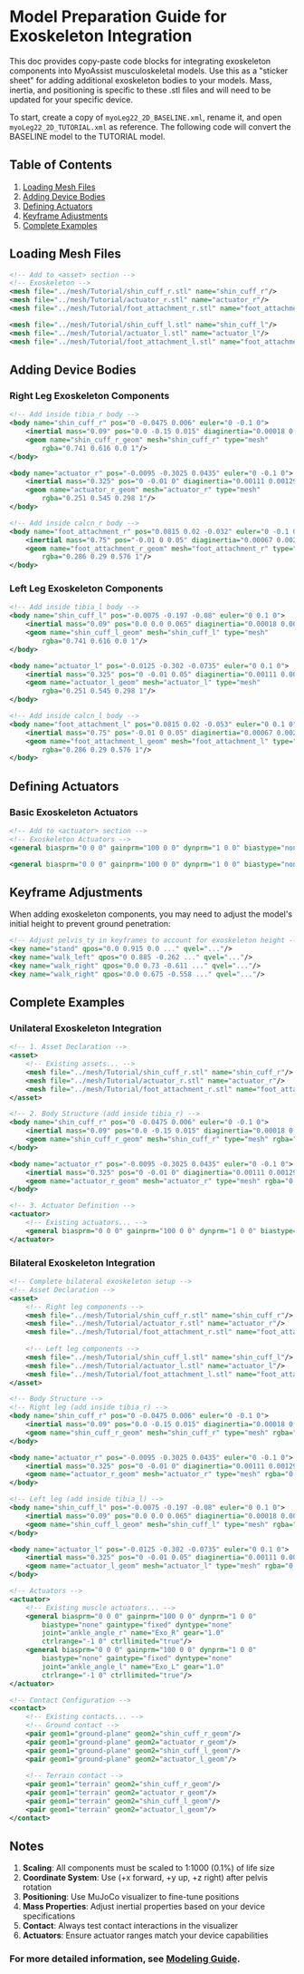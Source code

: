 # Model Preparation Guide for Exoskeleton Integration

This doc provides copy-paste code blocks for integrating exoskeleton components into MyoAssist musculoskeletal models. Use this as a "sticker sheet" for adding additional exoskeleton bodies to your models. Mass, inertia, and positioning is specific to these .stl files and will need to be updated for your specific device.

To start, create a copy of `myoLeg22_2D_BASELINE.xml`, rename it, and open `myoLeg22_2D_TUTORIAL.xml` as reference. The following code will convert the BASELINE model to the TUTORIAL model.

## Table of Contents

1. [Loading Mesh Files](#loading-mesh-files)
2. [Adding Device Bodies](#adding-device-bodies)
3. [Defining Actuators](#defining-actuators)
4. [Keyframe Adjustments](#keyframe-adjustments)
5. [Complete Examples](#complete-examples)

## Loading Mesh Files

```xml
<!-- Add to <asset> section -->
<!-- Exoskeleton -->
<mesh file="../mesh/Tutorial/shin_cuff_r.stl" name="shin_cuff_r"/>
<mesh file="../mesh/Tutorial/actuator_r.stl" name="actuator_r"/>
<mesh file="../mesh/Tutorial/foot_attachment_r.stl" name="foot_attachment_r"/>

<mesh file="../mesh/Tutorial/shin_cuff_l.stl" name="shin_cuff_l"/>
<mesh file="../mesh/Tutorial/actuator_l.stl" name="actuator_l"/>
<mesh file="../mesh/Tutorial/foot_attachment_l.stl" name="foot_attachment_l"/>
```

## Adding Device Bodies

### Right Leg Exoskeleton Components
```xml
<!-- Add inside tibia_r body -->
<body name="shin_cuff_r" pos="0 -0.0475 0.006" euler="0 -0.1 0">
    <inertial mass="0.09" pos="0.0 -0.15 0.015" diaginertia="0.00018 0.00029 0.00013"/>
    <geom name="shin_cuff_r_geom" mesh="shin_cuff_r" type="mesh"
        rgba="0.741 0.616 0.0 1"/>
</body>

<body name="actuator_r" pos="-0.0095 -0.3025 0.0435" euler="0 -0.1 0">
    <inertial mass="0.325" pos="0 -0.01 0" diaginertia="0.00111 0.00129 0.00137"/>
    <geom name="actuator_r_geom" mesh="actuator_r" type="mesh"
        rgba="0.251 0.545 0.298 1"/>
</body>

<!-- Add inside calcn_r body -->
<body name="foot_attachment_r" pos="0.0815 0.02 -0.032" euler="0 -0.1 0">
    <inertial mass="0.75" pos="-0.01 0 0.05" diaginertia="0.00067 0.00264 0.00247"/>
    <geom name="foot_attachment_r_geom" mesh="foot_attachment_r" type="mesh"
        rgba="0.286 0.29 0.576 1"/>
</body>
```

### Left Leg Exoskeleton Components
```xml
<!-- Add inside tibia_l body -->
<body name="shin_cuff_l" pos="-0.0075 -0.197 -0.08" euler="0 0.1 0">
    <inertial mass="0.09" pos="0.0 0.0 0.065" diaginertia="0.00018 0.00029 0.00013"/>
    <geom name="shin_cuff_l_geom" mesh="shin_cuff_l" type="mesh"
        rgba="0.741 0.616 0.0 1"/>
</body>

<body name="actuator_l" pos="-0.0125 -0.302 -0.0735" euler="0 0.1 0">
    <inertial mass="0.325" pos="0 -0.01 0.05" diaginertia="0.00111 0.00129 0.00137"/>
    <geom name="actuator_l_geom" mesh="actuator_l" type="mesh"
        rgba="0.251 0.545 0.298 1"/>
</body>

<!-- Add inside calcn_l body -->
<body name="foot_attachment_l" pos="0.0815 0.02 -0.053" euler="0 0.1 0">
    <inertial mass="0.75" pos="-0.01 0 0.05" diaginertia="0.00067 0.00264 0.00247"/>
    <geom name="foot_attachment_l_geom" mesh="foot_attachment_l" type="mesh"
        rgba="0.286 0.29 0.576 1"/>
</body>
```

## Defining Actuators

### Basic Exoskeleton Actuators
```xml
<!-- Add to <actuator> section -->
<!-- Exoskeleton Actuators -->
<general biasprm="0 0 0" gainprm="100 0 0" dynprm="1 0 0" biastype="none" gaintype="fixed" dyntype="none" joint="ankle_angle_r" name="Exo_R" gear="1.0" ctrlrange="-1 0" ctrllimited="true"/>

<general biasprm="0 0 0" gainprm="100 0 0" dynprm="1 0 0" biastype="none" gaintype="fixed" dyntype="none" joint="ankle_angle_l" name="Exo_L" gear="1.0" ctrlrange="-1 0" ctrllimited="true"/>
```

## Keyframe Adjustments

When adding exoskeleton components, you may need to adjust the model's initial height to prevent ground penetration:

```xml
<!-- Adjust pelvis_ty in keyframes to account for exoskeleton height -->
<key name="stand" qpos="0.0 0.915 0.0 ..." qvel="..."/>
<key name="walk_left" qpos="0 0.885 -0.262 ..." qvel="..."/>
<key name="walk_right" qpos="0.0 0.73 -0.611 ..." qvel="..."/>
<key name="walk_right" qpos="0.0 0.675 -0.558 ..." qvel="..."/>
```

## Complete Examples

### Unilateral Exoskeleton Integration
```xml
<!-- 1. Asset Declaration -->
<asset>
    <!-- Existing assets... -->
    <mesh file="../mesh/Tutorial/shin_cuff_r.stl" name="shin_cuff_r"/>
    <mesh file="../mesh/Tutorial/actuator_r.stl" name="actuator_r"/>
    <mesh file="../mesh/Tutorial/foot_attachment_r.stl" name="foot_attachment_r"/>
</asset>

<!-- 2. Body Structure (add inside tibia_r) -->
<body name="shin_cuff_r" pos="0 -0.0475 0.006" euler="0 -0.1 0">
    <inertial mass="0.09" pos="0.0 -0.15 0.015" diaginertia="0.00018 0.00029 0.00013"/>
    <geom name="shin_cuff_r_geom" mesh="shin_cuff_r" type="mesh" rgba="0.741 0.616 0.0 1"/>
</body>

<body name="actuator_r" pos="-0.0095 -0.3025 0.0435" euler="0 -0.1 0">
    <inertial mass="0.325" pos="0 -0.01 0" diaginertia="0.00111 0.00129 0.00137"/>
    <geom name="actuator_r_geom" mesh="actuator_r" type="mesh" rgba="0.251 0.545 0.298 1"/>
</body>

<!-- 3. Actuator Definition -->
<actuator>
    <!-- Existing actuators... -->
    <general biasprm="0 0 0" gainprm="100 0 0" dynprm="1 0 0" biastype="none" gaintype="fixed" dyntype="none" joint="ankle_angle_r" name="Exo_R" gear="1.0" ctrlrange="-1 0" ctrllimited="true"/>
</actuator>
```

### Bilateral Exoskeleton Integration
```xml
<!-- Complete bilateral exoskeleton setup -->
<!-- Asset Declaration -->
<asset>
    <!-- Right leg components -->
    <mesh file="../mesh/Tutorial/shin_cuff_r.stl" name="shin_cuff_r"/>
    <mesh file="../mesh/Tutorial/actuator_r.stl" name="actuator_r"/>
    <mesh file="../mesh/Tutorial/foot_attachment_r.stl" name="foot_attachment_r"/>
    
    <!-- Left leg components -->
    <mesh file="../mesh/Tutorial/shin_cuff_l.stl" name="shin_cuff_l"/>
    <mesh file="../mesh/Tutorial/actuator_l.stl" name="actuator_l"/>
    <mesh file="../mesh/Tutorial/foot_attachment_l.stl" name="foot_attachment_l"/>
</asset>

<!-- Body Structure -->
<!-- Right leg (add inside tibia_r) -->
<body name="shin_cuff_r" pos="0 -0.0475 0.006" euler="0 -0.1 0">
    <inertial mass="0.09" pos="0.0 -0.15 0.015" diaginertia="0.00018 0.00029 0.00013"/>
    <geom name="shin_cuff_r_geom" mesh="shin_cuff_r" type="mesh" rgba="0.741 0.616 0.0 1"/>
</body>

<body name="actuator_r" pos="-0.0095 -0.3025 0.0435" euler="0 -0.1 0">
    <inertial mass="0.325" pos="0 -0.01 0" diaginertia="0.00111 0.00129 0.00137"/>
    <geom name="actuator_r_geom" mesh="actuator_r" type="mesh" rgba="0.251 0.545 0.298 1"/>
</body>

<!-- Left leg (add inside tibia_l) -->
<body name="shin_cuff_l" pos="-0.0075 -0.197 -0.08" euler="0 0.1 0">
    <inertial mass="0.09" pos="0.0 0.0 0.065" diaginertia="0.00018 0.00029 0.00013"/>
    <geom name="shin_cuff_l_geom" mesh="shin_cuff_l" type="mesh" rgba="0.741 0.616 0.0 1"/>
</body>

<body name="actuator_l" pos="-0.0125 -0.302 -0.0735" euler="0 0.1 0">
    <inertial mass="0.325" pos="0 -0.01 0.05" diaginertia="0.00111 0.00129 0.00137"/>
    <geom name="actuator_l_geom" mesh="actuator_l" type="mesh" rgba="0.251 0.545 0.298 1"/>
</body>

<!-- Actuators -->
<actuator>
    <!-- Existing muscle actuators... -->
    <general biasprm="0 0 0" gainprm="100 0 0" dynprm="1 0 0" 
        biastype="none" gaintype="fixed" dyntype="none" 
        joint="ankle_angle_r" name="Exo_R" gear="1.0" 
        ctrlrange="-1 0" ctrllimited="true"/>
    <general biasprm="0 0 0" gainprm="100 0 0" dynprm="1 0 0" 
        biastype="none" gaintype="fixed" dyntype="none" 
        joint="ankle_angle_l" name="Exo_L" gear="1.0" 
        ctrlrange="-1 0" ctrllimited="true"/>
</actuator>

<!-- Contact Configuration -->
<contact>
    <!-- Existing contacts... -->
    <!-- Ground contact -->
    <pair geom1="ground-plane" geom2="shin_cuff_r_geom"/>
    <pair geom1="ground-plane" geom2="actuator_r_geom"/>
    <pair geom1="ground-plane" geom2="shin_cuff_l_geom"/>
    <pair geom1="ground-plane" geom2="actuator_l_geom"/>
    
    <!-- Terrain contact -->
    <pair geom1="terrain" geom2="shin_cuff_r_geom"/>
    <pair geom1="terrain" geom2="actuator_r_geom"/>
    <pair geom1="terrain" geom2="shin_cuff_l_geom"/>
    <pair geom1="terrain" geom2="actuator_l_geom"/>
</contact>
```

## Notes

1. **Scaling**: All components must be scaled to 1:1000 (0.1%) of life size
2. **Coordinate System**: Use (+x forward, +y up, +z right) after pelvis rotation
3. **Positioning**: Use MuJoCo visualizer to fine-tune positions
4. **Mass Properties**: Adjust inertial properties based on your device specifications
5. **Contact**: Always test contact interactions in the visualizer
6. **Actuators**: Ensure actuator ranges match your device capabilities

### For more detailed information, see [Modeling Guide](../Modeling.md).
